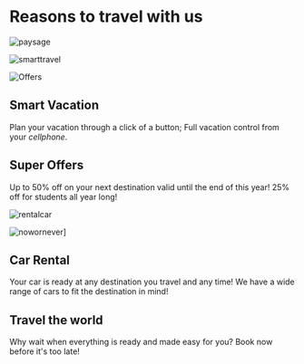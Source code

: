 # Reasons to travel with us

![paysage](https://lemag.nikonclub.fr/wp-content/uploads/2017/07/08.jpg)

![smarttravel](https://toppng.com/uploads/preview/phone-smartphone-hand-photo-landscape-11569911130jajcwrpkgh.jpg)

![Offers](https://www.scienceintheclassroom.org/sites/default/files/styles/open_graph/public/magazine-images/06_Seeing-the-forest-for-the-trees.jpg?itok=ArG80Ken)

## Smart Vacation

Plan your vacation through a click of a button; Full vacation control from your *cellphone*.

## Super Offers

Up to 50% off on your next destination valid until the end of this year! 25% off for students all year long!

![rentalcar](https://www.holts.com/clubhouse/sites/default/files/teaserimage-American-Cars-in-Cuba.png)

![nowornever](https://i.pinimg.com/originals/65/e0/76/65e076809cc1973911e85827d4865002.jpg)]

## Car Rental

Your car is ready at any destination you travel and any time! We have a wide range of cars to fit the destination in mind!

## Travel the world

Why wait when everything is ready and made easy for you? Book now before it's too late!
